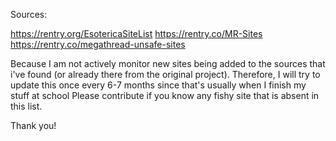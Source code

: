Sources:

https://rentry.org/EsotericaSiteList
https://rentry.co/MR-Sites
https://rentry.co/megathread-unsafe-sites

Because I am not actively monitor new sites being added to the sources that i've found (or already there from the original project). Therefore, I will try to update this once every 6-7 months since that's usually when I finish my stuff at school
Please contribute if you know any fishy site that is absent in this list.

Thank you!

